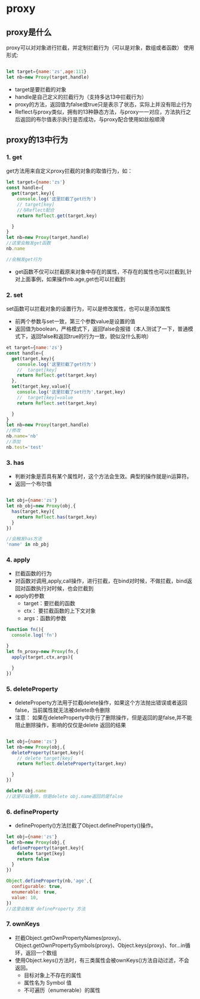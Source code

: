 # proxy

## proxy是什么
proxy可以对对象进行拦截，并定制拦截行为（可以是对象，数组或者函数）
使用形式:
```javascript

let target={name:'zs',age:111}
let nb=new Proxy(target,handle)
```
- target是要拦截的对象
- handle是自己定义的拦截行为（支持多达13中拦截行为）
- proxy的方法，返回值为false或true只是表示了状态，实际上并没有阻止行为
- Reflect与proxy类似，拥有的13种静态方法，与proxy一一对应，方法执行之后返回的布尔值表示执行是否成功，与proxy配合使用如丝般顺滑



## proxy的13中行为


### 1. get

get方法用来自定义proxy拦截的对象的取值行为，如：
```javascript
let target={name:'zs'}
const handle={
  get(target,key){
    console.log('这里拦截了get行为')
    // target[key]
    //与Reflect配合
    return Reflect.get(target,key)

  }
}
let nb=new Proxy(target,handle)
//这里会触发get函数
nb.name

//会触发get行为
``` 
- get函数不仅可以拦截原来对象中存在的属性，不存在的属性也可以拦截到,针对上面事例，如果操作nb.age,get也可以拦截到

### 2. set

set函数可以拦截对象的设置行为，可以是修改属性，也可以是添加属性
- 前两个参数与set一致，第三个参数value是设置的值
- 返回值为boolean，严格模式下，返回false会报错（本人测试了一下，普通模式下，返回false和返回true的行为一致，貌似没什么影响）
```javascript
et target={name:'zs'}
const handle={
  get(target,key){
    console.log('这里拦截了get行为')
    //  target[key]
    return Reflect.get(target,key)
  },
  set(target,key,value){
    console.log('这里拦截了set行为',target,key)
    //  target[key]=value
    return Reflect.set(target,key)

  }
}
let nb=new Proxy(target,handle)
//修改
nb.name='nb'
//添加
nb.test='test'

```

### 3. has

- 判断对象是否具有某个属性时，这个方法会生效。典型的操作就是in运算符。
- 返回一个布尔值 
```javascript

let obj={name:'zs'}
let nb_obj=new Proxy(obj,{
  has(target,key){
    return Reflect.has(target,key)
  }
})

//会触发has方法
'name' in nb_pbj
```


### 4. apply
- 拦截函数的行为
- 对函数对调用,apply,call操作，进行拦截，在bind对时候，不做拦截，bind返回对函数执行对时候，也会拦截到
- apply的参数
  - target：要拦截的函数
  - ctx： 要拦截函数的上下文对象
  - args：函数的参数

```javascript
function fn(){
  console.log('fn')

}
let fn_proxy=new Proxy(fn,{
  apply(target,ctx,args){

  }
})

```

### 5. deleteProperty
- deleteProperty方法用于拦截delete操作，如果这个方法抛出错误或者返回false，当前属性就无法被delete命令删除
- 注意： 如果在deleteProperty中执行了删除操作，但是返回的是false,并不能阻止删除操作，影响的仅仅是delete 返回的结果

```javascript

let obj={name:'zs'}
let nb=new Proxy(obj,{
  deleteProperty(target,key){
    // delete target[key]
    return Reflect.deleteProperty(target,key)

  }
})

delete obj.name
//这里可以删除，但是delete obj.name返回的是false
```



### 6. defineProperty
- defineProperty()方法拦截了Object.defineProperty()操作。
```javascript
let obj={name:'zs'}
let nb=new Proxy(obj,{
  defineProperty(target,key){
    delete target[key]
    return false
  }
})

Object.defineProperty(nb,'age',{
  configurable: true,
  enumerable: true,
  value: 10,
})
//这里会触发 defineProperty 方法
```

### 7. ownKeys

- 拦截Object.getOwnPropertyNames(proxy)、Object.getOwnPropertySymbols(proxy)、Object.keys(proxy)、for...in循环，返回一个数组
- 使用Object.keys()方法时，有三类属性会被ownKeys()方法自动过滤，不会返回。
    - 目标对象上不存在的属性
    - 属性名为 Symbol 值
    - 不可遍历（enumerable）的属性



